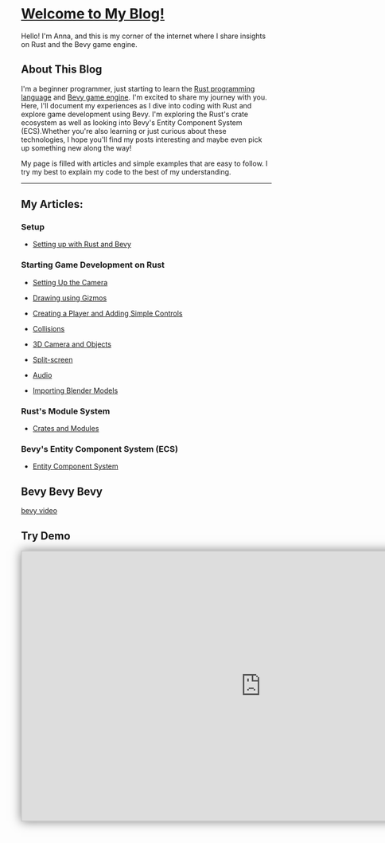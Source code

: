 # [Welcome to My Blog!](https://annazeit.github.io/blog/)


Hello! I'm Anna, and this is my corner of the internet where I share insights on Rust and the Bevy game engine.

## About This Blog
I'm a beginner programmer, just starting to learn the [Rust programming language](https://doc.rust-lang.org/) and [Bevy game engine](https://bevyengine.org/). I'm excited to share my journey with you. Here, I'll document my experiences as I dive into coding with Rust and explore game development using Bevy. I'm exploring the Rust's crate ecosystem as well as looking into Bevy's Entity Component System (ECS).Whether you're also learning or just curious about these technologies, I hope you'll find my posts interesting and maybe even pick up something new along the way! 

My page is filled with articles and simple examples that are easy to follow. I try my best to explain my code to the best of my understanding.

---

## My Articles:

### Setup 

- [Setting up with Rust and Bevy](./Archive/2024/12/2024.12.GettingStarted.md)

### Starting Game Development on Rust

- [Setting Up the Camera](./Archive/2024/12/2024.12.SettingUpTheCamera.md)

- [Drawing using Gizmos](./Archive/2024/12/2024.12.DrawingUsingGizmos.md)

- [Creating a Player and Adding Simple Controls](./Archive/2024/12/2024.12.PlayerControls.md)

- [Collisions](./Archive/2025/02/2025.02.Collisions.md)

- [3D Camera and Objects](./Archive/2025/05/2025.05.3DCameraAndObjects.md)

- [Split-screen](./Archive/2025/06/2025.06.SplitScreen.md)

- [Audio](./Archive/2025/04/2025.04.Audio.md)

- [Importing Blender Models](./Archive/2025/07/2025.07.ImportingBlenderModel.md)

### Rust's Module System

- [Crates and Modules](./Archive/2025/02/2025.02.RustCratesAndModules.md)

### Bevy's Entity Component System (ECS)

- [Entity Component System](./Archive/2025/04/2025.04.WhatIsECS.md)

## Bevy Bevy Bevy

[bevy video](./Bevy%20Bevy%20Bevy.mp4)

## Try Demo

<iframe src="https://github.com/annazeit/blog/blob/main/bevy_blog_code/wiggles/out/index.html" width="960" height="540" frameborder="0" style="border:2px solid #ccc; box-shadow:0 0 20px rgba(0,0,0,0.5); background:black;"></iframe>